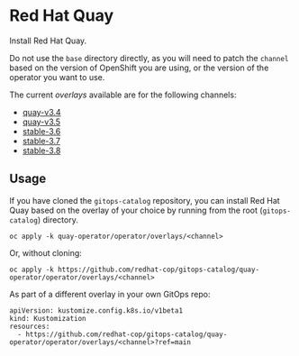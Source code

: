 # Red Hat Quay

Install Red Hat Quay.

Do not use the `base` directory directly, as you will need to patch the `channel` based on the version of OpenShift you are using, or the version of the operator you want to use.

The current *overlays* available are for the following channels:

* [quay-v3.4](operator/overlays/quay-v3.4)
* [quay-v3.5](operator/overlays/quay-v3.5)
* [stable-3.6](operator/overlays/stable-3.6)
* [stable-3.7](operator/overlays/stable-3.7)
* [stable-3.8](operator/overlays/stable-3.8)

## Usage

If you have cloned the `gitops-catalog` repository, you can install Red Hat Quay based on the overlay of your choice by running from the root (`gitops-catalog`) directory.

```
oc apply -k quay-operator/operator/overlays/<channel>
```

Or, without cloning:

```
oc apply -k https://github.com/redhat-cop/gitops-catalog/quay-operator/operator/overlays/<channel>
```

As part of a different overlay in your own GitOps repo:

```
apiVersion: kustomize.config.k8s.io/v1beta1
kind: Kustomization
resources:
  - https://github.com/redhat-cop/gitops-catalog/quay-operator/operator/overlays/<channel>?ref=main
```
